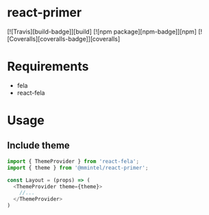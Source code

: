 # react-primer

[![Travis][build-badge]][build] [![npm package][npm-badge]][npm] [![Coveralls][coveralls-badge]][coveralls]

# Requirements

- fela
- react-fela

# Usage

## Include theme

```javascript
import { ThemeProvider } from 'react-fela';
import { theme } from '@mmintel/react-primer';

const Layout = (props) => (
  <ThemeProvider theme={theme}>
    //...
  </ThemeProvider>
)
```

